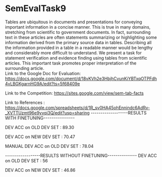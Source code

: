 # SemEvalTask9
Tables are ubiquitous in documents and presentations for conveying important information in a concise manner. This is true in many domains, stretching from scientific to government documents.  In fact,  surrounding text in these articles are often statements summarizing or highlighting some information derived from the primary source data in tables. Describing all the information provided in a table in a readable manner would be lengthy and considerably more difficult to understand. We present a task for statement verification and evidence finding using tables from scientific articles. This important task promotes proper interpretation of the surrounding article.  
Link to the Google Doc for Evaluation: https://docs.google.com/document/d/18vKVh2e3HbjhCvunKiYBTxqOTPFdh4vLBGKgarnHG9A/edit?ts=5f68409e

Link to the Competition: https://sites.google.com/view/sem-tab-facts

Link to References : https://docs.google.com/spreadsheets/d/1R_sv0HA45ohEnnindc6AdRv-_XVTTUzmt96e9yvqi3Q/edit?usp=sharing
-------------------RESULTS WITH FINETUNING----------------


DEV ACC on OLD DEV SET : 89.30

DEV ACC on NEW DEV SET : 70.47

MANUAL DEV ACC on OLD DEV SET : 78.04



------------------RESULTS WITHOUT FINETUNING---------------
DEV ACC on OLD DEV SET : 56

DEV ACC on NEW DEV SET : 46.86
